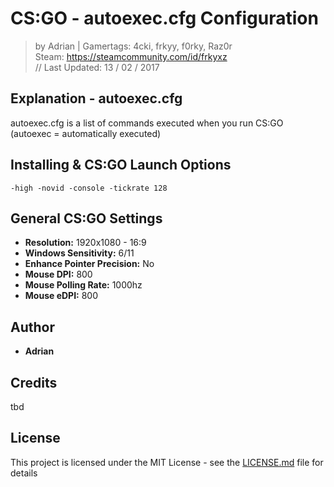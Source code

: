 # CS:GO - autoexec.cfg Configuration
> by Adrian | Gamertags: 4cki, frkyy, f0rky, Raz0r  
> Steam: https://steamcommunity.com/id/frkyxz  
// Last Updated: 13 / 02 / 2017  

## Explanation - autoexec.cfg
autoexec.cfg is a list of commands executed when you run CS:GO (autoexec = automatically executed)

## Installing & CS:GO Launch Options


```
-high -novid -console -tickrate 128
```

## General CS:GO Settings
- **Resolution:**                 1920x1080 - 16:9
- **Windows Sensitivity:**        6/11 
- **Enhance Pointer Precision:**  No
- **Mouse DPI:**                  800
- **Mouse Polling Rate:**         1000hz
- **Mouse eDPI:**                 800

## Author
* **Adrian**

## Credits
tbd

## License
This project is licensed under the MIT License - see the [LICENSE.md](LICENSE.md) file for details
